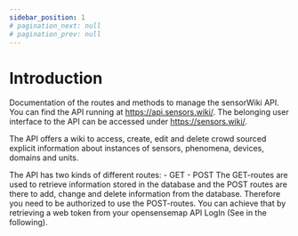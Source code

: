 ```yaml
---
sidebar_position: 1
# pagination_next: null
# pagination_prev: null
---
```


# Introduction

Documentation of the routes and methods to manage the sensorWiki API. You can find the API running at <https://api.sensors.wiki/>. The belonging user interface to the API can be accessed under <https://sensors.wiki/>.

The API offers a wiki to access, create, edit and delete crowd sourced explicit information about instances of sensors, phenomena, devices, domains and units.

The API has two kinds of different routes:
    - GET
    - POST
The GET-routes are used to retrieve information stored in the database and the POST routes are there to add, change and delete information from the database. Therefore you need to be authorized to use the POST-routes. You can achieve that by retrieving a web token from your opensensemap API LogIn (See in the following).
